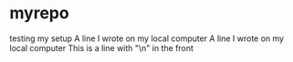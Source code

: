 # myrepo
testing my setup
A line I wrote on my local computer
A line I wrote on my local computer
This is a line with "\n" in the front

